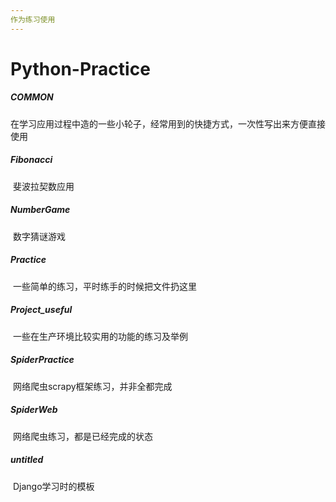 ```yaml
---
作为练习使用
---
```


# Python-Practice



##### COMMON

​	在学习应用过程中造的一些小轮子，经常用到的快捷方式，一次性写出来方便直接使用

##### Fibonacci

​	斐波拉契数应用

##### NumberGame

​	数字猜谜游戏

##### Practice

​	一些简单的练习，平时练手的时候把文件扔这里

##### Project_useful

​	一些在生产环境比较实用的功能的练习及举例

##### SpiderPractice

​	网络爬虫scrapy框架练习，并非全都完成

##### SpiderWeb

​	网络爬虫练习，都是已经完成的状态

##### untitled

​	Django学习时的模板

